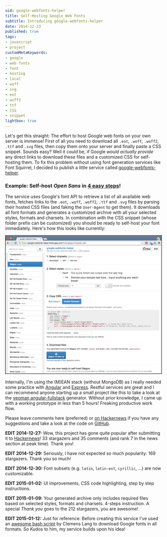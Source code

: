 ```yaml
---
uid: google-webfonts-helper
title: Self-Hosting Google Web Fonts
subtitle: Introducing google-webfonts-helper
date: 2014-12-23
published: true
tags:
- javascript
- project
customMetaKeywords:
- google
- web fonts
- font
- hosting
- local
- woff
- svg
- eot
- woff2
- ttf
- CSS
- snippet
lightbox: true
---
```


Let's get this straight: The effort to host Google web fonts on your own server is immense! First of all you need to download all `.eot`, `.woff`, `.woff2`, `.ttf` and `.svg` files, then copy them onto your server and finally paste a CSS snippet. Sounds easy? Well it *could* be, if Google *would actually provide* any direct links to download these files and a customized CSS for self-hosting them. To fix this problem without using font generation services like Font Squirrel, I decided to publish a little service called [google-webfonts-helper](https://google-webfonts-helper.herokuapp.com/fonts).

### Example: Self-host *Open Sans* in [4 easy steps](https://google-webfonts-helper.herokuapp.com/fonts/open-sans?subsets=latin)!

The service uses Google's font API to retrieve a list of all available web fonts, fetches links to the `.eot`, `.woff`, `.woff2`, `.ttf` and `.svg` files by parsing their hosted CSS files (and faking the `User-Agent` to get them). It downloads all font formats and generates a customized archive with all your selected styles, formats and charsets. In combination with the CSS snippet (whose folder prefix can be customized) you should be ready to self-host your font immediately. Here's how this looks like currently:

![google-webfonts-helper overview image](/static/apps/google-webfonts-helper/full_view.png)

Internally, I'm using the (M)EAN stack (without MongoDB) as I really needed some practice with [Angular](https://angularjs.org/) and [Express](http://expressjs.com/). Restful services are great and I can recommend anyone starting up a small project like this to take a look at the [yeoman angular-fullstack](https://github.com/DaftMonk/generator-angular-fullstack) generator. Without prior knowledge, I came up with a working prototype in less than 5 hours! Freaking productive work flow.

Please leave comments here (preferred) or [on Hackernews](https://news.ycombinator.com/item?id=8802395) if you have any suggestions and take a look at the code on [GitHub](https://github.com/majodev/google-webfonts-helper).

**EDIT 2014-12-27:** Wow, this project has gone quite popular after submitting it to [Hackernews](https://news.ycombinator.com/item?id=8802395)! 33 stargazers and 35 comments (and rank 7 in the news section at peak time). Thank you!

**EDIT 2014-12-29:** Seriously, I have not expected so much popularity: 169 stargazers. Thank you so much!

**EDIT 2014-12-30:** Font subsets (e.g. `latin`, `latin-ext`, `cyrillic`, ...) are now customizable.

**EDIT 2015-01-02:** UI improvements, CSS code highlighting, step by step instructions.

**EDIT 2015-01-09:** Your generated archive only includes required files based on selected styles, formats and charsets. 4-steps instruction. A special *Thank you* goes to the 212 stargazers, you are awesome!

**EDIT 2015-01-12:** Just for reference: Before creating this service I've used an [awesome bash script](https://neverpanic.de/blog/2014/03/19/downloading-google-web-fonts-for-local-hosting/) by Clemens Lang to download Google fonts in all formats. So Kudos to him, my service builds upon his idea!